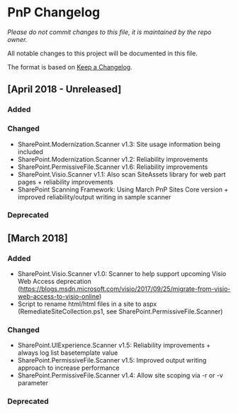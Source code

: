 # PnP Changelog
*Please do not commit changes to this file, it is maintained by the repo owner.*

All notable changes to this project will be documented in this file.

The format is based on [Keep a Changelog](http://keepachangelog.com/en/1.0.0/).

## [April 2018 - Unreleased]

### Added

### Changed

- SharePoint.Modernization.Scanner v1.3: Site usage information being included
- SharePoint.Modernization.Scanner v1.2: Reliability improvements
- SharePoint.PermissiveFile.Scanner v1.6: Reliability improvements
- SharePoint.Visio.Scanner v1.1: Also scan SiteAssets library for web part pages + reliability improvements
- SharePoint Scanning Framework: Using March PnP Sites Core version + improved reliability/output writing in sample scanner

### Deprecated

## [March 2018]

### Added

- SharePoint.Visio.Scanner v1.0: Scanner to help support upcoming Visio Web Access deprecation (https://blogs.msdn.microsoft.com/visio/2017/09/25/migrate-from-visio-web-access-to-visio-online)
- Script to rename html/html files in a site to aspx (RemediateSiteCollection.ps1, see SharePoint.PermissiveFile.Scanner) 

### Changed

- SharePoint.UIExperience.Scanner v1.5: Reliability improvements + always log list basetemplate value
- SharePoint.PermissiveFile.Scanner v1.5: Improved output writing approach to increase performance
- SharePoint.PermissiveFile.Scanner v1.4: Allow site scoping via -r or -v parameter

### Deprecated
